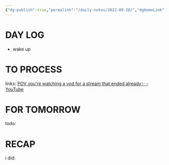 ```yaml
---
{"dg-publish":true,"permalink":"/daily-notes/2022-09-20/","dgHomeLink":true,"dgPassFrontmatter":false}
---
```



# DAY LOG
- wake up
# TO PROCESS
links: [POV you're watching a vod for a stream that ended already✨ - YouTube](https://www.youtube.com/watch?v=GZ7NCSTQavg)

# FOR TOMORROW
todo:
# RECAP
i did:


